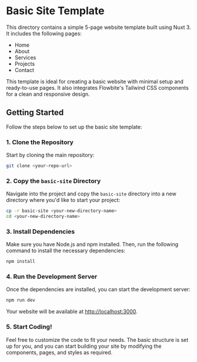 
# Basic Site Template

This directory contains a simple 5-page website template built using Nuxt 3. It includes the following pages:
- Home
- About
- Services
- Projects
- Contact

This template is ideal for creating a basic website with minimal setup and ready-to-use pages. It also integrates Flowbite's Tailwind CSS components for a clean and responsive design.

## Getting Started

Follow the steps below to set up the basic site template:

### 1. Clone the Repository
Start by cloning the main repository:

```bash
git clone <your-repo-url>
```

### 2. Copy the `basic-site` Directory
Navigate into the project and copy the `basic-site` directory into a new directory where you'd like to start your project:

```bash
cp -r basic-site <your-new-directory-name>
cd <your-new-directory-name>
```

### 3. Install Dependencies
Make sure you have Node.js and npm installed. Then, run the following command to install the necessary dependencies:

```bash
npm install
```

### 4. Run the Development Server
Once the dependencies are installed, you can start the development server:

```bash
npm run dev
```

Your website will be available at [http://localhost:3000](http://localhost:3000).

### 5. Start Coding!
Feel free to customize the code to fit your needs. The basic structure is set up for you, and you can start building your site by modifying the components, pages, and styles as required.
